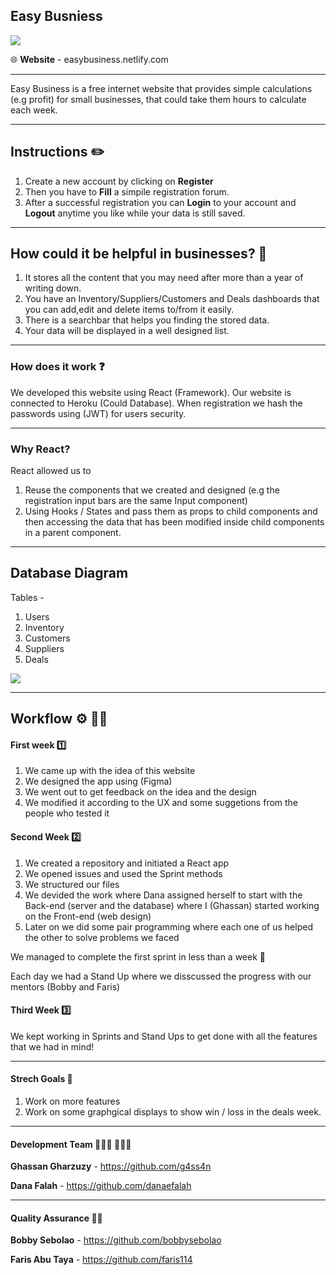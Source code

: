 
## Easy Busniess

![](https://i.imgur.com/x7rZOzY.png)

:globe_with_meridians: **Website** - easybusiness.netlify.com

---

Easy Business is a free internet website that provides simple calculations (e.g profit) for small businesses, that could take them hours to calculate each week.

---

## Instructions  :pencil2: 

1. Create a new account by clicking on **Register**
2. Then you have to **Fill** a simpile registration forum.
3. After a successful registration you can **Login** to your account and **Logout** anytime you like while your data is still saved.

---

## How could it be helpful in businesses? 🤔

1. It stores all the content that you may need after more than a year of writing down.
3. You have an Inventory/Suppliers/Customers and Deals dashboards that you can add,edit and delete items to/from it easily.
4. There is a searchbar that helps you finding the stored data.
5. Your data will be displayed in a well designed list.

---

### How does it work :question: 

We developed this website using React (Framework).
Our website is connected to Heroku (Could Database).
When registration we hash the passwords using (JWT) for users  security.

---

### Why React? 

React allowed us to
1. Reuse the components that we created and designed (e.g the registration input bars are the same Input component)
2. Using Hooks / States and pass them as props to child components and then accessing the data that has been modified inside child components in a parent component.

---
## Database Diagram
Tables - 
1. Users 
2. Inventory
3. Customers
4. Suppliers
5. Deals


![](https://i.imgur.com/1AZGRc8.png)


---

## Workflow ⚙️ 👨‍💻

#### First week :one: 
1. We came up with the idea of this website 
2. We designed the app using (Figma)
3. We went out to get feedback on the idea and the design
4. We modified it according to the UX and some suggetions from the people who tested it

#### Second Week :two: 
1. We created a repository and initiated a React app
2. We opened issues and used the Sprint methods
3. We structured our files 
4. We devided the work where Dana assigned herself to start with the Back-end (server and the database) where I (Ghassan) started working on the Front-end (web design)
5. Later on we did some pair programming where each one of us helped the other to solve problems we faced

We managed to complete the first sprint in less than a week :100: 

Each day we had a Stand Up where we disscussed the progress with our mentors (Bobby and Faris) 

#### Third Week :three: 
We kept working in Sprints and Stand Ups to get done with all the features that we had in mind!

---

#### Strech Goals :dart: 

1. Work on more features
2. Work on some graphgical displays to show win / loss in the deals week.

---

#### Development Team 👩🏼‍💻 👨🏼‍💻 

**Ghassan Gharzuzy** - https://github.com/g4ss4n

**Dana Falah** - https://github.com/danaefalah

---

#### Quality Assurance 🕵🏻 

**Bobby Sebolao** - https://github.com/bobbysebolao

**Faris Abu Taya** - https://github.com/faris114
